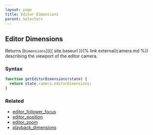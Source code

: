 ```yaml
---
layout: page
title: Editor Dimensions
parent: Selectors
---
```


## Editor Dimensions

Returns [`Dimensions`]({{ site.baseurl }}{% link external/camera.md %}) describing the viewport of the editor camera.

### Syntax

```js
function getEditorDimensions(state) {
  return state.camera.editorDimensions;
}
```

### Related

- [editor_follower_focus](./editor_follower_focus.md)
- [editor_position](./editor_position.md)
- [editor_zoom](./editor_zoom.md)
- [playback_dimensions](./playback_dimensions.md)

